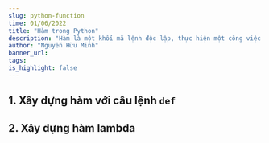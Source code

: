 ```yaml
---
slug: python-function
time: 01/06/2022
title: "Hàm trong Python"
description: "Hàm là một khối mã lệnh độc lập, thực hiện một công việc cụ thể và có thể được gọi ở bất kỳ đâu trong chương trình. Hàm giúp chương trình trở nên ngắn gọn, dễ đọc và dễ bảo trì. Trong Python, hàm được định nghĩa thông qua từ khóa `def` hoặc `lambda`."
author: "Nguyễn Hữu Minh"
banner_url:
tags:
is_highlight: false
---
```


## 1. Xây dựng hàm với câu lệnh `def`

## 2. Xây dựng hàm lambda
